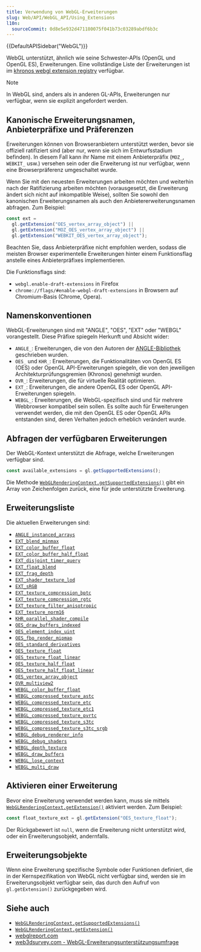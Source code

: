 ```yaml
---
title: Verwendung von WebGL-Erweiterungen
slug: Web/API/WebGL_API/Using_Extensions
l10n:
  sourceCommit: 0d8e5e932d471180075f041b73c03289abdf6b3c
---
```


{{DefaultAPISidebar("WebGL")}}

WebGL unterstützt, ähnlich wie seine Schwester-APIs (OpenGL und OpenGL ES), Erweiterungen. Eine vollständige Liste der Erweiterungen ist im [khronos webgl extension registry](https://registry.khronos.org/webgl/extensions/) verfügbar.

> [!NOTE]
> In WebGL sind, anders als in anderen GL-APIs, Erweiterungen nur verfügbar, wenn sie explizit angefordert werden.

## Kanonische Erweiterungsnamen, Anbieterpräfixe und Präferenzen

Erweiterungen können von Browseranbietern unterstützt werden, bevor sie offiziell ratifiziert sind (aber nur, wenn sie sich im Entwurfsstadium befinden). In diesem Fall kann ihr Name mit einem Anbieterpräfix (`MOZ_`, `WEBKIT_` usw.) versehen sein oder die Erweiterung ist nur verfügbar, wenn eine Browserpräferenz umgeschaltet wurde.

Wenn Sie mit den neuesten Erweiterungen arbeiten möchten und weiterhin nach der Ratifizierung arbeiten möchten (vorausgesetzt, die Erweiterung ändert sich nicht auf inkompatible Weise), sollten Sie sowohl den kanonischen Erweiterungsnamen als auch den Anbietererweiterungsnamen abfragen. Zum Beispiel:

```js
const ext =
  gl.getExtension("OES_vertex_array_object") ||
  gl.getExtension("MOZ_OES_vertex_array_object") ||
  gl.getExtension("WEBKIT_OES_vertex_array_object");
```

Beachten Sie, dass Anbieterpräfixe nicht empfohlen werden, sodass die meisten Browser experimentelle Erweiterungen hinter einem Funktionsflag anstelle eines Anbieterpräfixes implementieren.

Die Funktionsflags sind:

- `webgl.enable-draft-extensions` in Firefox
- `chrome://flags/#enable-webgl-draft-extensions` in Browsern auf Chromium-Basis (Chrome, Opera).

## Namenskonventionen

WebGL-Erweiterungen sind mit "ANGLE", "OES", "EXT" oder "WEBGL" vorangestellt. Diese Präfixe spiegeln Herkunft und Absicht wider:

- `ANGLE_`: Erweiterungen, die von den Autoren der [ANGLE-Bibliothek](https://en.wikipedia.org/wiki/ANGLE_%28software%29) geschrieben wurden.
- `OES_` und `KHR_`: Erweiterungen, die Funktionalitäten von OpenGL ES (OES) oder OpenGL API-Erweiterungen spiegeln, die von den jeweiligen Architekturprüfungsgremien (Khronos) genehmigt wurden.
- `OVR_`: Erweiterungen, die für virtuelle Realität optimieren.
- `EXT_`: Erweiterungen, die andere OpenGL ES oder OpenGL API-Erweiterungen spiegeln.
- `WEBGL_`: Erweiterungen, die WebGL-spezifisch sind und für mehrere Webbrowser kompatibel sein sollen. Es sollte auch für Erweiterungen verwendet werden, die mit den OpenGL ES oder OpenGL APIs entstanden sind, deren Verhalten jedoch erheblich verändert wurde.

## Abfragen der verfügbaren Erweiterungen

Der WebGL-Kontext unterstützt die Abfrage, welche Erweiterungen verfügbar sind.

```js
const available_extensions = gl.getSupportedExtensions();
```

Die Methode [`WebGLRenderingContext.getSupportedExtensions()`](/de/docs/Web/API/WebGLRenderingContext/getSupportedExtensions) gibt ein Array von Zeichenfolgen zurück, eine für jede unterstützte Erweiterung.

## Erweiterungsliste

Die aktuellen Erweiterungen sind:

- [`ANGLE_instanced_arrays`](/de/docs/Web/API/ANGLE_instanced_arrays)
- [`EXT_blend_minmax`](/de/docs/Web/API/EXT_blend_minmax)
- [`EXT_color_buffer_float`](/de/docs/Web/API/EXT_color_buffer_float)
- [`EXT_color_buffer_half_float`](/de/docs/Web/API/EXT_color_buffer_half_float)
- [`EXT_disjoint_timer_query`](/de/docs/Web/API/EXT_disjoint_timer_query)
- [`EXT_float_blend`](/de/docs/Web/API/EXT_float_blend)
- [`EXT_frag_depth`](/de/docs/Web/API/EXT_frag_depth)
- [`EXT_shader_texture_lod`](/de/docs/Web/API/EXT_shader_texture_lod)
- [`EXT_sRGB`](/de/docs/Web/API/EXT_sRGB)
- [`EXT_texture_compression_bptc`](/de/docs/Web/API/EXT_texture_compression_bptc)
- [`EXT_texture_compression_rgtc`](/de/docs/Web/API/EXT_texture_compression_rgtc)
- [`EXT_texture_filter_anisotropic`](/de/docs/Web/API/EXT_texture_filter_anisotropic)
- [`EXT_texture_norm16`](/de/docs/Web/API/EXT_texture_norm16)
- [`KHR_parallel_shader_compile`](/de/docs/Web/API/KHR_parallel_shader_compile)
- [`OES_draw_buffers_indexed`](/de/docs/Web/API/OES_draw_buffers_indexed)
- [`OES_element_index_uint`](/de/docs/Web/API/OES_element_index_uint)
- [`OES_fbo_render_mipmap`](/de/docs/Web/API/OES_fbo_render_mipmap)
- [`OES_standard_derivatives`](/de/docs/Web/API/OES_standard_derivatives)
- [`OES_texture_float`](/de/docs/Web/API/OES_texture_float)
- [`OES_texture_float_linear`](/de/docs/Web/API/OES_texture_float_linear)
- [`OES_texture_half_float`](/de/docs/Web/API/OES_texture_half_float)
- [`OES_texture_half_float_linear`](/de/docs/Web/API/OES_texture_half_float_linear)
- [`OES_vertex_array_object`](/de/docs/Web/API/OES_vertex_array_object)
- [`OVR_multiview2`](/de/docs/Web/API/OVR_multiview2)
- [`WEBGL_color_buffer_float`](/de/docs/Web/API/WEBGL_color_buffer_float)
- [`WEBGL_compressed_texture_astc`](/de/docs/Web/API/WEBGL_compressed_texture_astc)
- [`WEBGL_compressed_texture_etc`](/de/docs/Web/API/WEBGL_compressed_texture_etc)
- [`WEBGL_compressed_texture_etc1`](/de/docs/Web/API/WEBGL_compressed_texture_etc1)
- [`WEBGL_compressed_texture_pvrtc`](/de/docs/Web/API/WEBGL_compressed_texture_pvrtc)
- [`WEBGL_compressed_texture_s3tc`](/de/docs/Web/API/WEBGL_compressed_texture_s3tc)
- [`WEBGL_compressed_texture_s3tc_srgb`](/de/docs/Web/API/WEBGL_compressed_texture_s3tc_srgb)
- [`WEBGL_debug_renderer_info`](/de/docs/Web/API/WEBGL_debug_renderer_info)
- [`WEBGL_debug_shaders`](/de/docs/Web/API/WEBGL_debug_shaders)
- [`WEBGL_depth_texture`](/de/docs/Web/API/WEBGL_depth_texture)
- [`WEBGL_draw_buffers`](/de/docs/Web/API/WEBGL_draw_buffers)
- [`WEBGL_lose_context`](/de/docs/Web/API/WEBGL_lose_context)
- [`WEBGL_multi_draw`](/de/docs/Web/API/WEBGL_multi_draw)

## Aktivieren einer Erweiterung

Bevor eine Erweiterung verwendet werden kann, muss sie mittels [`WebGLRenderingContext.getExtension()`](/de/docs/Web/API/WebGLRenderingContext/getExtension) aktiviert werden. Zum Beispiel:

```js
const float_texture_ext = gl.getExtension("OES_texture_float");
```

Der Rückgabewert ist `null`, wenn die Erweiterung nicht unterstützt wird, oder ein Erweiterungsobjekt, andernfalls.

## Erweiterungsobjekte

Wenn eine Erweiterung spezifische Symbole oder Funktionen definiert, die in der Kernspezifikation von WebGL nicht verfügbar sind, werden sie im Erweiterungsobjekt verfügbar sein, das durch den Aufruf von `gl.getExtension()` zurückgegeben wird.

## Siehe auch

- [`WebGLRenderingContext.getSupportedExtensions()`](/de/docs/Web/API/WebGLRenderingContext/getSupportedExtensions)
- [`WebGLRenderingContext.getExtension()`](/de/docs/Web/API/WebGLRenderingContext/getExtension)
- [webglreport.com](https://webglreport.com/)
- [web3dsurvey.com - WebGL-Erweiterungsunterstützungsumfrage](https://web3dsurvey.com/)
